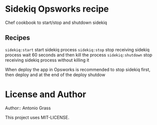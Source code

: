 Sidekiq Opsworks recipe
========================

Chef cookbook to start/stop and shutdown sidekiq

Recipes
------------------

`sidekiq:start` start sidekiq process
`sidekiq:stop` stop receiving sidekiq process wait 60 seconds and then kill the process
`sidekiq:shutdown` stop receiving sidekiq process without killing it

When deploy the app in Opsworks is recommended to stop sidekiq first, then deploy and at the end of the deploy shutdow


License and Author
===============================

Author:: Antonio Grass

This project uses MIT-LICENSE.
